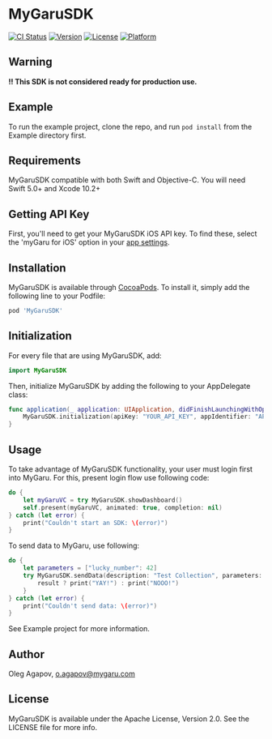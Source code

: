 # MyGaruSDK

[![CI Status](https://img.shields.io/travis/oleg_agapi/MyGaruSDK.svg?style=flat)](https://travis-ci.org/oleg_agapi/MyGaruSDK)
[![Version](https://img.shields.io/cocoapods/v/MyGaruSDK.svg?style=flat)](https://cocoapods.org/pods/MyGaruSDK)
[![License](https://img.shields.io/cocoapods/l/MyGaruSDK.svg?style=flat)](https://cocoapods.org/pods/MyGaruSDK)
[![Platform](https://img.shields.io/cocoapods/p/MyGaruSDK.svg?style=flat)](https://cocoapods.org/pods/MyGaruSDK)

## Warning
**!! This SDK is not considered ready for production use.** 

## Example

To run the example project, clone the repo, and run `pod install` from the Example directory first.

## Requirements
MyGaruSDK compatible with both Swift and Objective-C.
You will need Swift 5.0+ and Xcode 10.2+

## Getting API Key

First, you'll need to get your MyGaruSDK iOS API key. To find these,  select the 'myGaru for iOS' option in your [app settings](https://forinfinite.pw/#/dev/my-apps).


## Installation

MyGaruSDK is available through [CocoaPods](https://cocoapods.org). To install
it, simply add the following line to your Podfile:

```ruby
pod 'MyGaruSDK'
```

## Initialization

For every file that are using  MyGaruSDK, add:
```swift
import MyGaruSDK
```

Then, initialize MyGaruSDK by adding the following to your AppDelegate class:
```swift
func application(_ application: UIApplication, didFinishLaunchingWithOptions launchOptions: [UIApplicationLaunchOptionsKey: Any]?) -> Bool {
    MyGaruSDK.initialization(apiKey: "YOUR_API_KEY", appIdentifier: "APP_BUNDLE_ID")
}
```

## Usage

To take advantage of MyGaruSDK functionality, your user must login first into MyGaru. For this, present login flow use following code:
```swift
do {
    let myGaruVC = try MyGaruSDK.showDashboard()
    self.present(myGaruVC, animated: true, completion: nil)
} catch (let error) {
    print("Couldn't start an SDK: \(error)")
}
```

To send data to MyGaru, use following:
```swift
do {
    let parameters = ["lucky_number": 42]
    try MyGaruSDK.sendData(description: "Test Collection", parameters: parameters) { (result: Bool) in
        result ? print("YAY!") : print("NOOO!")
    }
} catch (let error) {
    print("Couldn't send data: \(error)")
}
```

See Example project for more information.

## Author

Oleg Agapov, o.agapov@mygaru.com

## License

MyGaruSDK is available under the Apache License, Version 2.0. See the LICENSE file for more info.
